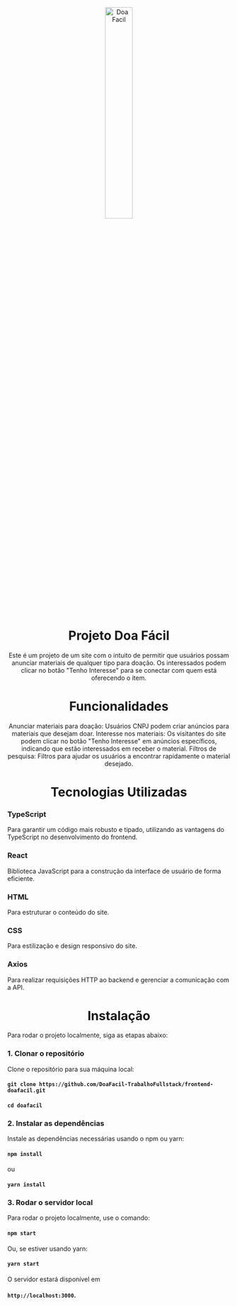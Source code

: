 


<div align="center"> 

<img width="35%" height="35%" src="https://avatars.githubusercontent.com/u/182142981?s=400&u=51ff84f456cd1a406bd3b82d9f4e5b35ba1c027e&v=4" alt="Doa Facil"/>

# Projeto Doa Fácil
Este é um projeto de um site com o intuito de permitir que usuários possam anunciar materiais de qualquer tipo para doação. Os interessados podem clicar no botão "Tenho Interesse" para se conectar com quem está oferecendo o item.
</div>

<div align="center"> 

# Funcionalidades

Anunciar materiais para doação: Usuários CNPJ podem criar anúncios para materiais que desejam doar.
Interesse nos materiais: Os visitantes do site podem clicar no botão "Tenho Interesse" em anúncios específicos, indicando que estão interessados em receber o material.
Filtros de pesquisa: Filtros para ajudar os usuários a encontrar rapidamente o material desejado.
</div> 

<div align="center"> 

# Tecnologias Utilizadas
</div align="center"> 

### TypeScript
Para garantir um código mais robusto e tipado, utilizando as vantagens do TypeScript no desenvolvimento do frontend.

### React
Biblioteca JavaScript para a construção da interface de usuário de forma eficiente.

### HTML
Para estruturar o conteúdo do site.

### CSS
Para estilização e design responsivo do site.


### Axios
Para realizar requisições HTTP ao backend e gerenciar a comunicação com a API. 
</div>



<div align="center"> 
  
# Instalação

</div>

Para rodar o projeto localmente, siga as etapas abaixo:

### 1. Clonar o repositório
Clone o repositório para sua máquina local:

#### `git clone https://github.com/DoaFacil-TrabalhoFullstack/frontend-doafacil.git`

#### `cd doafacil`
   

### 2. Instalar as dependências
Instale as dependências necessárias usando o npm ou yarn:

#### `npm install`

ou

#### `yarn install`

### 3. Rodar o servidor local
Para rodar o projeto localmente, use o comando:

#### `npm start`


Ou, se estiver usando yarn:

#### `yarn start`

<p>
  
O servidor estará disponível em 
#### `http://localhost:3000`.
  
</p>


